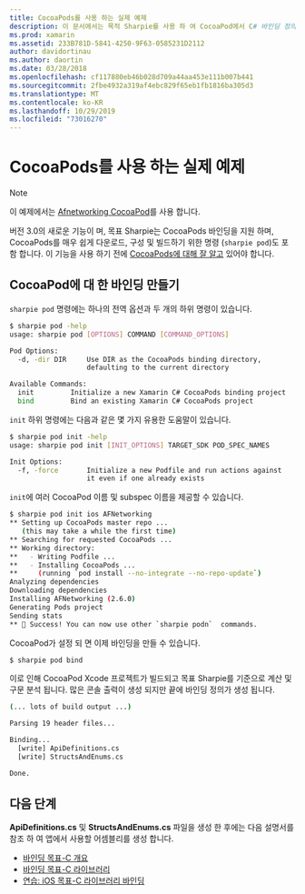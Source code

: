 ```yaml
---
title: CocoaPods를 사용 하는 실제 예제
description: 이 문서에서는 목적 Sharpie를 사용 하 여 CocoaPod에서 C# 바인딩 정의를 자동으로 생성 하는 방법을 보여 줍니다.
ms.prod: xamarin
ms.assetid: 233B781D-5841-4250-9F63-0585231D2112
author: davidortinau
ms.author: daortin
ms.date: 03/28/2018
ms.openlocfilehash: cf117880eb46b028d709a44aa453e111b007b441
ms.sourcegitcommit: 2fbe4932a319af4ebc829f65eb1fb1816ba305d3
ms.translationtype: MT
ms.contentlocale: ko-KR
ms.lasthandoff: 10/29/2019
ms.locfileid: "73016270"
---
```

# <a name="real-world-example-using-cocoapods"></a>CocoaPods를 사용 하는 실제 예제

> [!NOTE]
> 이 예제에서는 [Afnetworking CocoaPod](https://cocoapods.org/pods/AFNetworking)를 사용 합니다.

버전 3.0의 새로운 기능이 며, 목표 Sharpie는 CocoaPods 바인딩을 지원 하며, CocoaPods를 매우 쉽게 다운로드, 구성 및 빌드하기 위한 명령 (`sharpie pod`)도 포함 합니다. 이 기능을 사용 하기 전에 [CocoaPods에 대해 잘 알고](https://cocoapods.org) 있어야 합니다.

## <a name="creating-a-binding-for-a-cocoapod"></a>CocoaPod에 대 한 바인딩 만들기

`sharpie pod` 명령에는 하나의 전역 옵션과 두 개의 하위 명령이 있습니다.

```bash
$ sharpie pod -help
usage: sharpie pod [OPTIONS] COMMAND [COMMAND_OPTIONS]

Pod Options:
  -d, -dir DIR     Use DIR as the CocoaPods binding directory,
                   defaulting to the current directory

Available Commands:
  init         Initialize a new Xamarin C# CocoaPods binding project
  bind         Bind an existing Xamarin C# CocoaPods project
```

`init` 하위 명령에는 다음과 같은 몇 가지 유용한 도움말이 있습니다.

```bash
$ sharpie pod init -help
usage: sharpie pod init [INIT_OPTIONS] TARGET_SDK POD_SPEC_NAMES

Init Options:
  -f, -force       Initialize a new Podfile and run actions against
                   it even if one already exists
```

`init`에 여러 CocoaPod 이름 및 subspec 이름을 제공할 수 있습니다.

```bash
$ sharpie pod init ios AFNetworking
** Setting up CocoaPods master repo ...
   (this may take a while the first time)
** Searching for requested CocoaPods ...
** Working directory:
**   - Writing Podfile ...
**   - Installing CocoaPods ...
**     (running `pod install --no-integrate --no-repo-update`)
Analyzing dependencies
Downloading dependencies
Installing AFNetworking (2.6.0)
Generating Pods project
Sending stats
** 🍻 Success! You can now use other `sharpie podn`  commands.
```

CocoaPod가 설정 되 면 이제 바인딩을 만들 수 있습니다.

```bash
$ sharpie pod bind
```

이로 인해 CocoaPod Xcode 프로젝트가 빌드되고 목표 Sharpie를 기준으로 계산 및 구문 분석 됩니다. 많은 콘솔 출력이 생성 되지만 끝에 바인딩 정의가 생성 됩니다.

```bash
(... lots of build output ...)

Parsing 19 header files...

Binding...
  [write] ApiDefinitions.cs
  [write] StructsAndEnums.cs

Done.
```

## <a name="next-steps"></a>다음 단계

**ApiDefinitions.cs** 및 **StructsAndEnums.cs** 파일을 생성 한 후에는 다음 설명서를 참조 하 여 앱에서 사용할 어셈블리를 생성 합니다.

- [바인딩 목표-C 개요](~/cross-platform/macios/binding/overview.md)
- [바인딩 목표-C 라이브러리](~/cross-platform/macios/binding/objective-c-libraries.md)
- [연습: iOS 목표-C 라이브러리 바인딩](~/ios/platform/binding-objective-c/walkthrough.md)
